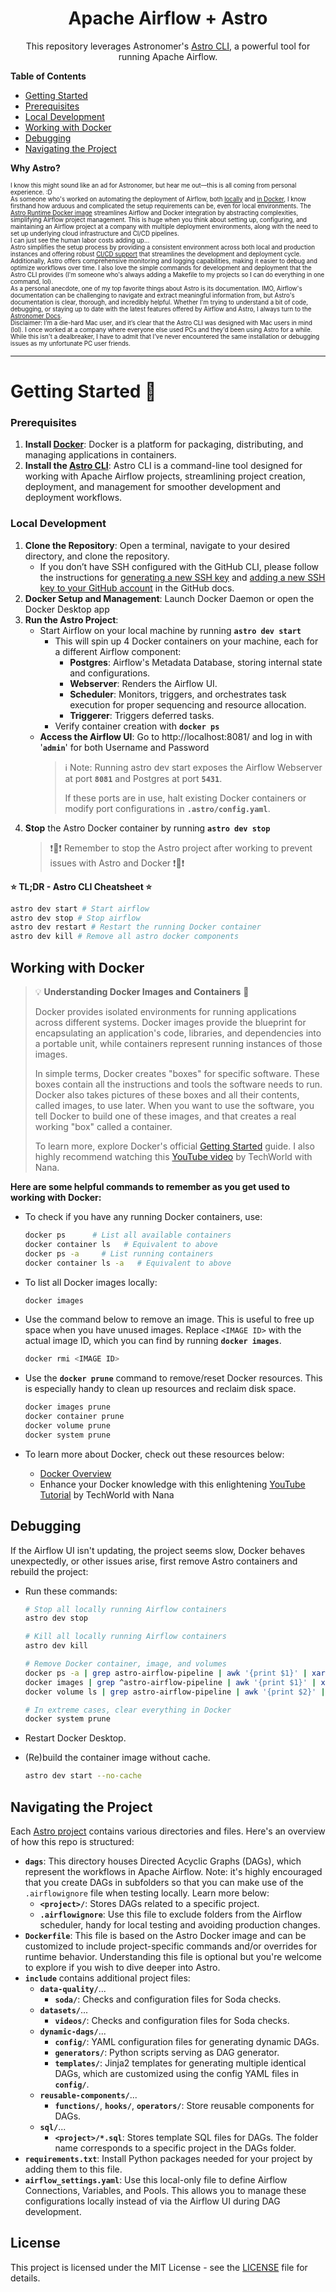 <div align="center">
  <h1>Apache Airflow + Astro</h1>
  <p>This repository leverages Astronomer's <a href="https://www.astronomer.io/docs/astro/cli/overview">Astro CLI</a>, a powerful tool for running Apache Airflow.</p> 
</div>

**Table of Contents**

  - [Getting Started](#getting-started)
  - [Prerequisites](#prerequisites)
  - [Local Development](#local-development)
  - [Working with Docker](#working-with-docker)
  - [Debugging](#debugging)
  - [Navigating the Project](#navigating-the-project)

**Why Astro?**

<sup><sub>
I know this might sound like an ad for Astronomer, but hear me out—this is all coming from personal experience. :D 
</br>
As someone who's worked on automating the deployment of Airflow, both <a href="https://github.com/julie-scherer/airflow-local">locally</a> and <a href="https://github.com/julie-scherer/airflow-docker">in Docker</a>, I know firsthand how arduous and complicated the setup requirements can be, even for local environments. The <a href="https://www.astronomer.io/docs/astro/runtime-image-architecture">Astro Runtime Docker image</a> streamlines Airflow and Docker integration by abstracting complexities, simplifying Airflow project management. This is huge when you think about setting up, configuring, and maintaining an Airflow project at a company with multiple deployment environments, along with the need to set up underlying cloud infrastructure and CI/CD pipelines.
</br>
I can just see the human labor costs adding up...
</br>
Astro simplifies the setup process by providing a consistent environment across both local and production instances and offering robust <a href="https://www.astronomer.io/docs/astro/automation-overview">CI/CD support</a> that streamlines the development and deployment cycle. Additionally, Astro offers comprehensive monitoring and logging capabilities, making it easier to debug and optimize workflows over time. I also love the simple commands for development and deployment that the Astro CLI provides (I'm someone who's always adding a Makefile to my projects so I can do everything in one command, lol).
</br>
As a personal anecdote, one of my top favorite things about Astro is its documentation. IMO, Airflow's documentation can be challenging to navigate and extract meaningful information from, but Astro's documentation is clear, thorough, and incredibly helpful. Whether I'm trying to understand a bit of code, debugging, or staying up to date with the latest features offered by Airflow and Astro, I always turn to the <a href="https://www.astronomer.io/docs/">Astronomer Docs</a>.
</br>
Disclaimer: I’m a die-hard Mac user, and it’s clear that the Astro CLI was designed with Mac users in mind (lol). I once worked at a company where everyone else used PCs and they'd been using Astro for a while. While this isn't a dealbreaker, I have to admit that I’ve never encountered the same installation or debugging issues as my unfortunate PC user friends.
</sub></sup>

<hr>

# Getting Started 🚀

### Prerequisites

1. **Install [Docker](https://docs.docker.com/engine/install/)**: Docker is a platform for packaging, distributing, and managing applications in containers.
2. **Install the [Astro CLI](https://docs.astronomer.io/astro/cli/install-cli)**: Astro CLI is a command-line tool designed for working with Apache Airflow projects, streamlining project creation, deployment, and management for smoother development and deployment workflows.

### Local Development

1. **Clone the Repository**: Open a terminal, navigate to your desired directory, and clone the repository.
    - If you don’t have SSH configured with the GitHub CLI, please follow the instructions for [generating a new SSH key](https://docs.github.com/en/authentication/connecting-to-github-with-ssh/generating-a-new-ssh-key-and-adding-it-to-the-ssh-agent) and [adding a new SSH key to your GitHub account](https://docs.github.com/en/authentication/connecting-to-github-with-ssh/adding-a-new-ssh-key-to-your-github-account?tool=cli) in the GitHub docs.
2. **Docker Setup and Management**: Launch Docker Daemon or open the Docker Desktop app
3. **Run the Astro Project**:
    - Start Airflow on your local machine by running **`astro dev start`**
        - This will spin up 4 Docker containers on your machine, each for a different Airflow component:
            - **Postgres**: Airflow's Metadata Database, storing internal state and configurations.
            - **Webserver**: Renders the Airflow UI.
            - **Scheduler**: Monitors, triggers, and orchestrates task execution for proper sequencing and resource allocation.
            - **Triggerer**: Triggers deferred tasks.
        - Verify container creation with **`docker ps`**
    - **Access the Airflow UI**: Go to http://localhost:8081/ and log in with '**`admin`**' for both Username and Password
        >
        > ℹ️ Note: Running astro dev start exposes the Airflow Webserver at port **`8081`** and Postgres at port **`5431`**.
        >
        > If these ports are in use, halt existing Docker containers or modify port configurations in **`.astro/config.yaml`**.
        > 
4. **Stop** the Astro Docker container by running **`astro dev stop`**
    >
    > ❗🚫❗  Remember to stop the Astro project after working to prevent issues with Astro and Docker ❗🚫❗
    >
    

**⭐️ TL;DR - Astro CLI Cheatsheet ⭐️** 

```bash
astro dev start # Start airflow
astro dev stop # Stop airflow
astro dev restart # Restart the running Docker container
astro dev kill # Remove all astro docker components
```

## Working with Docker

> :bulb: **Understanding Docker Images and Containers** :whale:
> 
> Docker provides isolated environments for running applications across different systems. Docker images provide the blueprint for encapsulating an application's code, libraries, and dependencies into a portable unit, while containers represent running instances of those images.
> 
> In simple terms, Docker creates "boxes" for specific software. These boxes contain all the instructions and tools the software needs to run. Docker also takes pictures of these boxes and all their contents, called images, to use later. When you want to use the software, you tell Docker to build one of these images, and that creates a real working "box" called a container.
> 
> To learn more, explore Docker's official [Getting Started](https://docs.docker.com/get-started/) guide. I also highly recommend watching this [YouTube video](https://www.youtube.com/watch?v=pg19Z8LL06w) by TechWorld with Nana.
> 

**Here are some helpful commands to remember as you get used to working with Docker:**

- To check if you have any running Docker containers, use:
    ```bash
    docker ps      # List all available containers
    docker container ls   # Equivalent to above
    docker ps -a     # List running containers
    docker container ls -a   # Equivalent to above
    ```
    
- To list all Docker images locally:
    ```bash
    docker images
    ```
    
- Use the command below to remove an image. This is useful to free up space when you have unused images. Replace `<IMAGE ID>` with the actual image ID, which you can find by running **`docker images`**.
    ```bash
    docker rmi <IMAGE ID>
    ```
    
- Use the **`docker prune`** command to remove/reset Docker resources. This is especially handy to clean up resources and reclaim disk space.
    ```bash
    docker images prune
    docker container prune
    docker volume prune
    docker system prune
    ```
    
- To learn more about Docker, check out these resources below:
    - [Docker Overview](https://docs.docker.com/get-started/)
    - Enhance your Docker knowledge with this enlightening [YouTube Tutorial](https://www.youtube.com/watch?v=pg19Z8LL06w) by TechWorld with Nana


## Debugging

If the Airflow UI isn't updating, the project seems slow, Docker behaves unexpectedly, or other issues arise, first remove Astro containers and rebuild the project:

- Run these commands:
    ```bash
    # Stop all locally running Airflow containers
    astro dev stop
    
    # Kill all locally running Airflow containers
    astro dev kill
    
    # Remove Docker container, image, and volumes
    docker ps -a | grep astro-airflow-pipeline | awk '{print $1}' | xargs -I {} docker rm {}
    docker images | grep ^astro-airflow-pipeline | awk '{print $1}' | xargs -I {} docker rmi {}
    docker volume ls | grep astro-airflow-pipeline | awk '{print $2}' | xargs -I {} docker volume rm {}
    
    # In extreme cases, clear everything in Docker
    docker system prune
    ```
    
- Restart Docker Desktop.
- (Re)build the container image without cache.
    ```bash
    astro dev start --no-cache
    ```

## Navigating the Project

Each [Astro project](https://docs.astronomer.io/astro/develop-project) contains various directories and files. Here's an overview of how this repo is structured:

- **`dags`**: This directory houses Directed Acyclic Graphs (DAGs), which represent the workflows in Apache Airflow. Note: it's highly encouraged that you create DAGs in subfolders so that you can make use of the `.airflowignore` file when testing locally. Learn more below:
  - **`<project>/`**: Stores DAGs related to a specific project.
  - **`.airflowignore`**: Use this file to exclude folders from the Airflow scheduler, handy for local testing and avoiding production changes.
- **`Dockerfile`**: This file is based on the Astro Docker image and can be customized to include project-specific commands and/or overrides for runtime behavior. Understanding this file is optional but you're welcome to explore if you wish to dive deeper into Astro.
- **`include`** contains additional project files:
  - **`data-quality/`**...
    - **`soda/`**: Checks and configuration files for Soda checks.
  - **`datasets/`**...
    - **`videos/`**: Checks and configuration files for Soda checks.
  - **`dynamic-dags/`**...
    - **`config/`**: YAML configuration files for generating dynamic DAGs.
    - **`generators/`**: Python scripts serving as DAG generator.
    - **`templates/`**: Jinja2 templates for generating multiple identical DAGs, which are customized using the config YAML files in **`config/`**.
  - **`reusable-components/`**...
    - **`functions/`**, **`hooks/`**, **`operators/`**: Store reusable components for DAGs.
  - **`sql/`**...
    - **`<project>/*.sql`**: Stores template SQL files for DAGs. The folder name corresponds to a specific project in the DAGs folder.
- **`requirements.txt`**: Install Python packages needed for your project by adding them to this file.
- **`airflow_settings.yaml`**: Use this local-only file to define Airflow Connections, Variables, and Pools. This allows you to manage these configurations locally instead of via the Airflow UI during DAG development.


License
----------
This project is licensed under the MIT License - see the [LICENSE](LICENSE) file for details.
